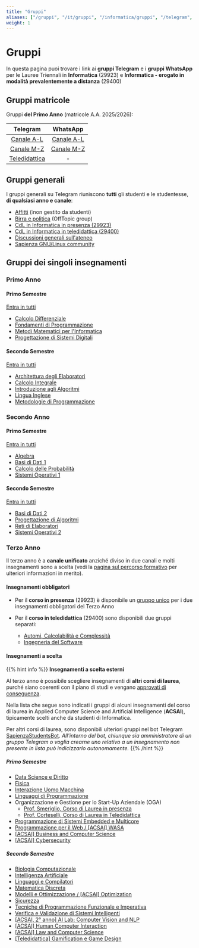 ```yaml
---
title: "Gruppi"
aliases: ["/gruppi", "/it/gruppi", "/informatica/gruppi", "/telegram", "/it/telegram", "/it/canali/telegram", "/whatsapp", "/it/whatsapp", "/it/canali/whatsapp"]
weight: 1
---
```

# Gruppi

In questa pagina puoi trovare i link ai **gruppi Telegram** e i **gruppi WhatsApp** per le Lauree Triennali in **Informatica** (29923) e **Informatica - erogato in modalità prevalentemente a distanza** (29400)

## Gruppi matricole

Gruppi **del Primo Anno** (matricole A.A. 2025/2026):

|                        Telegram                        |                            WhatsApp                            |
|:------------------------------------------------------:|:--------------------------------------------------------------:|
|  [Canale A-L](https://t.me/addlist/10sQnIhXeJ84ZWY0)   | [Canale A-L](https://chat.whatsapp.com/KS2J9kiURoH250s2JPnZbM) |
|  [Canale M-Z](https://t.me/addlist/4mgg0jzRSgUzNTZk)   | [Canale M-Z](https://chat.whatsapp.com/DFhEH3F2KR4DZI5yYZKpPN) |
| [Teledidattica](https://t.me/addlist/i3KUGH7P84kyOTNk) |                               -                                |

## Gruppi generali

I gruppi generali su Telegram riuniscono **tutti** gli studenti e le studentesse, **di qualsiasi anno e canale**:

- [Affitti](https://t.me/SapienzaAffittiGroup) (❕non gestito da studenti)
- [Birra e politica](https://t.me/sapienzapolitica) (OffTopic group)
- [CdL in Informatica in presenza (29923)](https://t.me/+zj6QEcHwZU82M2Y0)
- [CdL in Informatica in teledidattica (29400)](https://t.me/+ly5tVN1h3yZmNDdk)
- [Discussioni generali sull'ateneo](https://t.me/sapienzadiscussioni)
- [Sapienza GNU/Linux community](https://t.me/+r-InQzG0ctkwNjNk)

## Gruppi dei singoli insegnamenti

### Primo Anno

#### Primo Semestre

[Entra in tutti](https://t.me/addlist/OS2lMU_4FqMwMTU0)

- [Calcolo Differenziale](https://t.me/+Cw_63BoRvE03YmM0)
- [Fondamenti di Programmazione](https://t.me/+NQ8H6iLHOIIwMzM0)
- [Metodi Matematici per l'Informatica](https://t.me/+m_-WkFEmQzdmZDZk)
- [Progettazione di Sistemi Digitali](https://t.me/+hr9OFwWWGCZhODU0)

#### Secondo Semestre

[Entra in tutti](https://t.me/addlist/67z3BS7RlIFlYzM0)

- [Architettura degli Elaboratori](https://t.me/+2PAqwS4raLY4N2U0)
- [Calcolo Integrale](https://t.me/+lnnFbmFQNNBjNGRk)
- [Introduzione agli Algoritmi](https://t.me/+wJY633Yc1pUxMjk0)
- [Lingua Inglese](https://t.me/+clLwVwTLUHk3YzM0)
- [Metodologie di Programmazione](https://t.me/+8iyKxeRgfXtmY2Y0)

### Secondo Anno

#### Primo Semestre

[Entra in tutti](https://t.me/addlist/yQxr6yhOkLozYTE0)

- [Algebra](https://t.me/+798mXLThj_JmYTBk)
- [Basi di Dati 1](https://t.me/+eRVplF3Va3dlNDJk)
- [Calcolo delle Probabilità](https://t.me/+Dq6lPczRbJtmNmVk)
- [Sistemi Operativi 1](https://t.me/+oF0ppISY8EFmOTZk)

#### Secondo Semestre

[Entra in tutti](https://t.me/addlist/MfjVW8RhBB4xODNk)

- [Basi di Dati 2](https://t.me/+xTuUWRfneSwwMjBk)
- [Progettazione di Algoritmi](https://t.me/+qtCCTLlBW4pjY2Jk)
- [Reti di Elaboratori](https://t.me/+vNSkWJUgs9Y1MzFk)
- [Sistemi Operativi 2](https://t.me/+PzNOzkmwVio4Nzg0)

### Terzo Anno

Il terzo anno è a **canale unificato** anziché diviso in due canali e molti insegnamenti sono a scelta (vedi la [pagina sul percorso formativo](/it/info/terzo-anno/percorso-formativo) per ulteriori informazioni in merito).

#### Insegnamenti obbligatori

- Per il **corso in presenza** (29923) è disponibile un [gruppo unico](https://t.me/+u6hEDMJqXsNhZjk0) per i due insegnamenti obbligatori del Terzo Anno

- Per il **corso in teledidattica** (29400) sono disponibili due gruppi separati:
    - [Automi, Calcolabilità e Complessità](https://t.me/+cyF-V6dnurcyNGQ0)
    - [Ingegneria del Software](https://t.me/+ziirbiKQi2g5ZjU0)

#### Insegnamenti a scelta

{{% hint info %}}
<i class="fa-solid fa-circle-info" style="color: #74C0FC;"></i> **Insegnamenti a scelta esterni**

Al terzo anno è possibile scegliere insegnamenti di **altri corsi di laurea**, purché siano coerenti con il piano di studi e vengano [approvati di conseguenza](/it/info/terzo-anno/percorso-formativo/#come-scegliere-gli-insegnamenti-esterni).

Nella lista che segue sono indicati i gruppi di alcuni insegnamenti del corso di laurea in Applied Computer Science and Artificial Intelligence (**ACSAI**), tipicamente scelti anche da studenti di Informatica.

Per altri corsi di laurea, sono disponibili ulteriori gruppi nel bot Telegram [SapienzaStudentsBot](https://t.me/SapienzaStudentsBot). _All'interno del bot, chiunque sia amministratore di un gruppo Telegram o voglia crearne uno relativo a un insegnamento non presente in lista può indicizzarlo autonomamente._
{{% /hint %}}

##### Primo Semestre

- [Data Science e Diritto](https://t.me/+bHU0Mc28yjBhZWM0)
- [Fisica](https://t.me/+-ZO2tsF0w8YyNDE8)
- [Interazione Uomo Macchina](https://t.me/+HPJydQNfbJRmM2Y8)
- [Linguaggi di Programmazione](https://t.me/+YNWScBhdFWE1NWNk)
- Organizzazione e Gestione per lo Start-Up Aziendale (OGA)
  - [Prof. Smeriglio, Corso di Laurea in presenza](https://t.me/+TW9IFCi061Q0Nzk8)
  - [Prof. Corteselli, Corso di Laurea in Teledidattica](https://t.me/+h26LuLyZ0qg3MzU0)
- [Programmazione di Sistemi Embedded e Multicore](https://t.me/+vrv-7-gEDINhMzZk)
- [Programmazione per il Web / [ACSAI] WASA](https://t.me/+TopZxkqZSSo2MzQ0)
- [[ACSAI] Business and Computer Science](https://t.me/+Z8YI05oono0yNjFk)
- [[ACSAI] Cybersecurity](https://t.me/+ZLceB7Q8cSA2NzA0)

##### Secondo Semestre

- [Biologia Computazionale](https://t.me/+cBediJPv7GxmZTc8)
- [Intelligenza Artificiale](https://t.me/+qSkWuJbIauY2ODI0)
- [Linguaggi e Compilatori](https://t.me/+EOvDZsXSLI0zZGRk)
- [Matematica Discreta](https://t.me/+9gj83CXWj6MxZTM8)
- [Modelli e Ottimizzazione / [ACSAI] Optimization](https://t.me/+nx7dseifrswzNGU6)
- [Sicurezza](https://t.me/+WfOOX_dUtBJkZmVk)
- [Tecniche di Programmazione Funzionale e Imperativa](https://t.me/+X7XCdT3tfA83OTVk)
- [Verifica e Validazione di Sistemi Intelligenti](https://t.me/+D1TVbwQqf8kxZjRk)
- [[ACSAI, 2° anno] AI Lab: Computer Vision and NLP](https://t.me/+wg42G94fUtJlY2Fk)
- [[ACSAI] Human Computer Interaction](https://t.me/+vKK_-l_aqoJjMmQ0)
- [[ACSAI] Law and Computer Science](https://t.me/+Mvi6pA7Mlc4xNDU0)
- [[Teledidattica] Gamification e Game Design](https://t.me/+CnCSKOzEdU05ODE0)